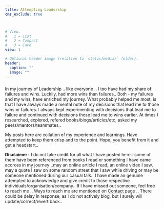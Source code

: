 ```yaml
---
title: Attempting Leadership
cms_exclude: true



# View.
#   1 = List
#   2 = Compact
#   3 = Card
view: 1

# Optional header image (relative to `static/media/` folder).
header:
  caption: ""
  image: ""
---
```

###
  In my journey of Leadership .. like everyone ..  I too have had my share of failures and wins. Luckily, had more wins than failures.. Both - my failures and my wins, have enriched my journey. What probably helped me most, is that I have always made a mental note of my decisions that lead me to those wins or failures. I always kept experimenting with decisions that lead me to failure and continued with decisions those lead me to wins earlier. At times I researched, explored, refered books/blogs/articles/etc, asked my peers/mentors/teammates.. 

  My posts here are collation of my experience and learnings. Have attempted to keep them crisp and to the point. Hope, you benefit from it and get a headstart.. 
  
**Disclaimer :**  I do not take credit for all what I have posted here.. some of them have been referenced from books I read or something I have came accross in my journey ..may an online article I read, an online video I saw, may a quote I saw on some random street that I saw while driving or may be someone mentioned during our casual talk.. I have made an genuine attempted to acknowledge and give credit to those respective individuals/organisation/company.. If I have missed out someone, feel free to reach me .. Ways to reach me are mentioned on [Contact](https://imrhythm.co.in/#contact) page .. There could be delay in response, as I do not actively blog, but I surely will update/correct/revert back..


